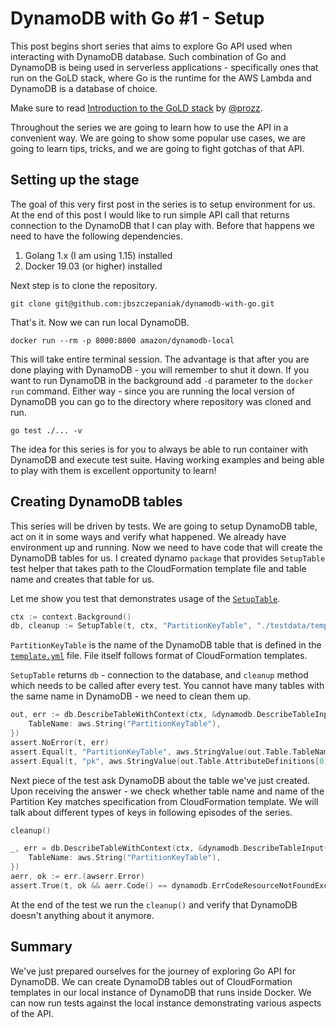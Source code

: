 # DynamoDB with Go #1 - Setup

This post begins short series that aims to explore Go API used when interacting with DynamoDB database.
Such combination of Go and DynamoDB is being used in serverless applications - specifically ones that run
on the GoLD stack, where Go is the runtime for the AWS Lambda and DynamoDB is a database of choice.

Make sure to read [Introduction to the GoLD stack](https://dev.to/prozz/introduction-to-the-gold-stack-5b66)
by [@prozz](https://twitter.com/prozz).

Throughout the series we are going to learn how to use the API in a convenient way. We are going to show
some popular use cases, we are going to learn tips, tricks, and we are going to fight gotchas
of that API.

## Setting up the stage

The goal of this very first post in the series is to setup environment for us. At the end of
this post I would like to run simple API call that returns connection to the DynamoDB that I
can play with. Before that happens we need to have the following dependencies.

1. Golang 1.x (I am using 1.15) installed 
2. Docker 19.03 (or higher) installed

Next step is to clone the repository.
```
git clone git@github.com:jbszczepaniak/dynamodb-with-go.git
```

That's it. Now we can run local DynamoDB.

```
docker run --rm -p 8000:8000 amazon/dynamodb-local
```

This will take entire terminal session. The advantage is that after you are done playing
with DynamoDB - you will remember to shut it down. If you want to run DynamoDB in the background
add `-d` parameter to the `docker run` command. Either way - since you are running the local
version of DynamoDB you can go to the directory where repository was cloned and run.

```
go test ./... -v
```

The idea for this series is for you to always be able to run container with DynamoDB and execute
test suite. Having working examples and being able to play with them is excellent opportunity to learn!

## Creating DynamoDB tables

This series will be driven by tests. We are going to setup DynamoDB table, act on it in some ways
and verify what happened. We already have environment up and running. Now we need to have code that will
create the DynamoDB tables for us. I created dynamo `package` that provides `SetupTable` test helper
that takes path to the CloudFormation template file and table name and creates that table for us.

Let me show you test that demonstrates usage of the [`SetupTable`](../pkg/dynamo/setup_test.go).

```go
ctx := context.Background()
db, cleanup := SetupTable(t, ctx, "PartitionKeyTable", "./testdata/template.yml")
``` 

`PartitionKeyTable` is the name of the DynamoDB table that is defined in the [`template.yml`](../pkg/dynamo/testdata/template.yml)
file. File itself follows format of CloudFormation templates.

`SetupTable` returns `db` - connection to the database, and `cleanup` method which needs to be called
after every test. You cannot have many tables with the same name in DynamoDB - we need to clean them up.

```go
out, err := db.DescribeTableWithContext(ctx, &dynamodb.DescribeTableInput{
    TableName: aws.String("PartitionKeyTable"),
})
assert.NoError(t, err)
assert.Equal(t, "PartitionKeyTable", aws.StringValue(out.Table.TableName))
assert.Equal(t, "pk", aws.StringValue(out.Table.AttributeDefinitions[0].AttributeName))
```

Next piece of the test ask DynamoDB about the table we've just created. Upon receiving the answer - we check
whether table name and name of the Partition Key matches specification from CloudFormation template. We will
talk about different types of keys in following episodes of the series.

```go
cleanup()

_, err = db.DescribeTableWithContext(ctx, &dynamodb.DescribeTableInput{
    TableName: aws.String("PartitionKeyTable"),
})
aerr, ok := err.(awserr.Error)
assert.True(t, ok && aerr.Code() == dynamodb.ErrCodeResourceNotFoundException)
```

At the end of the test we run the `cleanup()` and verify that DynamoDB doesn't anything about it anymore.

## Summary

We've just prepared ourselves for the journey of exploring Go API for DynamoDB. We can create DynamoDB tables
out of CloudFormation templates in our local instance of DynamoDB that runs inside Docker. We can now run tests against
the local instance demonstrating various aspects of the API.
